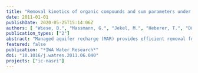 ```yaml
---
title: "Removal kinetics of organic compounds and sum parameters under field conditions for managed aquifer recharge"
date: 2011-01-01
publishDate: 2020-05-25T15:14:06Z
authors: [ "Wiese, B.", "Massmann, G.", "Jekel, M.", "Heberer, T.", "Dünnbier, U.", "Orlikowski, D.", "Grützmacher, G." ]
publication_types: ["2"]
abstract: "Managed aquifer recharge (MAR) provides efficient removal for many organic compounds and sum parameters. However, observed in situ removal efficiencies tend to scatter and cannot be predicted easily. In this paper, a method is introduced which allows to identify and eliminate biased samples and to quantify simultaneously the impact of (i) redox conditions (ii) kinetics (iii) residual threshold values below which no removal occurs and (iv) field site specifics. It enables to rule out spurious correlations between these factors and therefore improves the predictive power. The method is applied to an extensive database from three MAR field sites which was compiled in the NASRI project (2002e2005, Berlin, Germany). Removal characteristics for 38 organic parameters are obtained, of which 9 are analysed independently in 2 different laboratories. Out of these parameters, mainly pharmaceutically active compounds (PhAC) but also sum parameters and industrial chemicals, four compounds are shown to be readily removable whereas six are persistent. All partly removable compounds show a redox dependency and most of them reveal either kinetic dependencies or residual threshold values, which are determined. Differing removal efficiencies at different field sites can usually be explained by characteristics (i) to (iii)."
featured: false
publication: "*IWA Water Research*"
doi: "10.1016/j.watres.2011.06.040"
projects: ["ic-nasri"]
---
```


